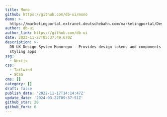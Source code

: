 ```yaml
---
title: Mono
github: https://github.com/db-ui/mono
demo: >-
  https://marketingportal.extranet.deutschebahn.com/marketingportal/Design-Anwendungen/db-ux-design-system-v3/components
author: db-ui
author_link: https://github.com/db-ui
date: 2023-11-27T05:37:49.670Z
description: >-
  DB UX Design System Monorepo - Provides design tokens and components for
  styling apps
ssg:
  - Nextjs
css:
  - Tailwind
  - SCSS
cms: []
category: []
draft: false
publish_date: '2022-11-17T14:14:47Z'
update_date: '2024-03-22T09:37:51Z'
github_star: 20
github_fork: 6
---
```

